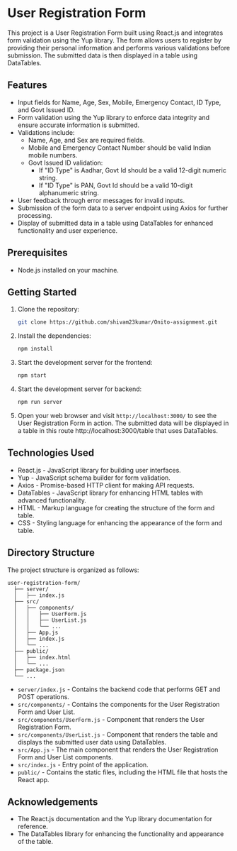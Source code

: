 # User Registration Form

This project is a User Registration Form built using React.js and integrates form validation using the Yup library. The form allows users to register by providing their personal information and performs various validations before submission. The submitted data is then displayed in a table using DataTables.

## Features

- Input fields for Name, Age, Sex, Mobile, Emergency Contact, ID Type, and Govt Issued ID.
- Form validation using the Yup library to enforce data integrity and ensure accurate information is submitted.
- Validations include:
  - Name, Age, and Sex are required fields.
  - Mobile and Emergency Contact Number should be valid Indian mobile numbers.
  - Govt Issued ID validation:
    - If "ID Type" is Aadhar, Govt Id should be a valid 12-digit numeric string.
    - If "ID Type" is PAN, Govt Id should be a valid 10-digit alphanumeric string.
- User feedback through error messages for invalid inputs.
- Submission of the form data to a server endpoint using Axios for further processing.
- Display of submitted data in a table using DataTables for enhanced functionality and user experience.

## Prerequisites

- Node.js installed on your machine.

## Getting Started

1. Clone the repository:

   ```bash
   git clone https://github.com/shivam23kumar/Onito-assignment.git
   ```

3. Install the dependencies:

   ```bash
   npm install
   ```

4. Start the development server for the frontend:

   ```bash
   npm start
   ```
5. Start the development server for backend:

    ```bash
   npm run server
   ```

5. Open your web browser and visit `http://localhost:3000/` to see the User Registration Form in action. The submitted data will be displayed in a table in this route http://localhost:3000/table that uses DataTables.

## Technologies Used

- React.js - JavaScript library for building user interfaces.
- Yup - JavaScript schema builder for form validation.
- Axios - Promise-based HTTP client for making API requests.
- DataTables - JavaScript library for enhancing HTML tables with advanced functionality.
- HTML - Markup language for creating the structure of the form and table.
- CSS - Styling language for enhancing the appearance of the form and table.

## Directory Structure

The project structure is organized as follows:

```
user-registration-form/
  ├── server/
  │   ├── index.js
  ├── src/
  │   ├── components/
  │   │   ├── UserForm.js
  │   │   ├── UserList.js
  │   │   └── ...
  │   ├── App.js
  │   ├── index.js
  │   └── ...
  ├── public/
  │   ├── index.html
  │   └── ...
  ├── package.json
  └── ...
```

- `server/index.js` - Contains the backend code that performs GET and POST operations.
- `src/components/` - Contains the components for the User Registration Form and User List.
- `src/components/UserForm.js` - Component that renders the User Registration Form.
- `src/components/UserList.js` - Component that renders the table and displays the submitted user data using DataTables.
- `src/App.js` - The main component that renders the User Registration Form and User List components.
- `src/index.js` - Entry point of the application.
- `public/` - Contains the static files, including the HTML file that hosts the React app.

## Acknowledgements

- The React.js documentation and the Yup library documentation for reference.
- The DataTables library for enhancing the functionality and appearance of the table.
